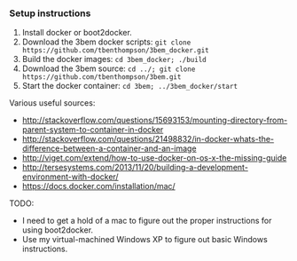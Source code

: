 
### Setup instructions ###
1. Install docker or boot2docker.
2. Download the 3bem docker scripts: `git clone https://github.com/tbenthompson/3bem_docker.git`
3. Build the docker images: `cd 3bem_docker; ./build`
4. Download the 3bem source: `cd ../; git clone https://github.com/tbenthompson/3bem.git`
5. Start the docker container: `cd 3bem; ../3bem_docker/start`

Various useful sources:

* http://stackoverflow.com/questions/15693153/mounting-directory-from-parent-system-to-container-in-docker
* http://stackoverflow.com/questions/21498832/in-docker-whats-the-difference-between-a-container-and-an-image
* http://viget.com/extend/how-to-use-docker-on-os-x-the-missing-guide
* http://tersesystems.com/2013/11/20/building-a-development-environment-with-docker/
* https://docs.docker.com/installation/mac/

TODO: 

* I need to get a hold of a mac to figure out the proper instructions for using boot2docker.
* Use my virtual-machined Windows XP to figure out basic Windows instructions.
